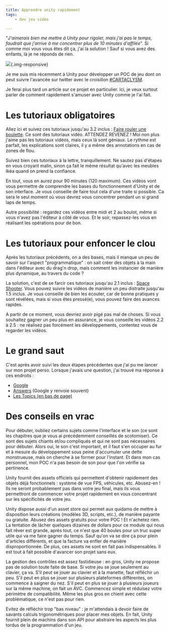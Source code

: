 ```yaml
---
title: Apprendre unity rapidement
tags:
    - dev jeu vidéo

---
```


"*J'aimerais bien me mettre à Unity pour rigoler, mais j'ai pas le temps, faudrait que j'arrive à me concentrer plus de 10 minutes d'affilée*". Si comme moi vous vous êtes dit ça, j'ai la solution ! Sauf si vous avez des enfants, là je ne réponds de rien.

![](/images/unity-cartaclysm.jpg){.img-responsive}

<!--more-->

Je me suis mis récemment à Unity pour développer un POC de jeu dont on peut suivre l'avancée sur twitter avec le croisillon [#CARTACLYSM](https://twitter.com/search?f=tweets&vertical=default&q=%23cartaclysm).

Je ferai plus tard un article sur ce projet en particulier. Ici, je veux surtout parler de comment rapidement s'amuser avec Unity comme je l'ai fait.

# Les tutoriaux obligatoires

Allez ici et suivez ces tutoriaux jusqu'au 3.2 inclus : [Faire rouler une boulette](https://unity3d.com/learn/tutorials/projects/roll-ball-tutorial). Ce sont des tutoriaux vidéo. ATTENDEZ REVENEZ ! Moi non plus j'aime pas les tutoriaux vidéos, mais ceux là sont géniaux. Le rythme est parfait, les explications sont claires, il y a même des annotations en cas de zones de flou.

Suivez bien ces tutoriaux à la lettre, tranquillement. Ne sautez pas d'étapes en vous croyant malin, sinon ça fait le même résultat qu'avec les meubles Ikéa quand on prend la confiance.

En tout, vous en aurez pour 90 minutes (120 maximum). Ces vidéos vont vous permettre de comprendre les bases du fonctionnement d'Unity et de son interface. Je vous conseille de faire tout cela d'une traite si possible. Ca sera le seul moment où vous devrez vous concentrer pendant un si grand laps de temps.

Autre possibilité : regardez ces vidéos entre midi et 2 au boulot, même si vous n'avez pas l'éditeur à côté de vous. Et le soir, repassez-les vous en réalisant les opérations pour de bon.

# Les tutoriaux pour enfoncer le clou

Après les tutoriaux précédents, on a des bases, mais il manque un peu de savoir sur l'aspect "programmatique" : on sait créer des objets à la main dans l'éditeur avec du drag'n drop, mais comment les instancier de manière plus dynamique, au travers du code ?

La solution, c'est de se farcir ces tutoriaux jusqu'au 2.1 inclus : [Space Shooter](https://unity3d.com/learn/tutorials/projects/space-shooter-tutorial). Vous pouvez suivre les vidéos de manière un peu distraite jusqu'au 1.5 inclus. Je vous conseille de bien les écouter, car de bonne pratiques y sont révélées, mais si vous êtes pressé(e), vous pouvez faire des avances rapides.

A partir de ce moment, vous devriez avoir pigé pas mal de choses. Si vous souhaitez gagner un peu plus en assurance, je vous conseille les vidéos 2.2 à 2.5 : ne réalisez pas forcément les développements, contentez vous de regarder les vidéos.

# Le grand saut

C'est après avoir suivi les deux étapes précédentes que j'ai pu me lancer sur mon projet perso. Lorsque j'avais une question, j'ai trouvé ma réponse à ces endroits :

* [Google](https://www.google.fr)
* [Answers](http://answers.unity3d.com/) (Google y renvoie souvent)
* [Les Topics (en bas de page)](https://unity3d.com/learn/tutorials)

# Des conseils en vrac

Pour débuter, oubliez certains sujets comme l'interface et le son (ce sont les chapitres que je vous ai précédemment conseillés de scotomiser). Ce sont des sujets chiants et/ou compliqués et qui ne sont pas nécessaires pour débuter. Alors oui, le son c'est important, et il faut s'en occuper au fur et à mesure du développement sous peine d'accumuler une dette monstrueuse, mais on cherche à se former pour l'instant. Et dans mon cas personnel, mon POC n'a pas besoin de son pour que l'on vérifie sa pertinence.

Unity fournit des assets officiels qui permettent d'obtenir rapidement des objets déjà fonctionnels : système de vue FPS, véhicules, etc. Abusez-en ! Ils ne seront probablement pas dans votre jeu final, mais ils vous permettront de commencer votre projet rapidement en vous concentrant sur les spécificités de votre jeu.

Unity dispose aussi d'un asset store qui permet aux quidams de mettre à disposition leurs créations (modèles 3D, scripts, etc.), de manière payante ou gratuite. Abusez des assets gratuits pour votre POC ! Et n'achetez rien. La tentation de lâcher quelques dizaines de dollars pour ce module qui nous fait rêver est grande, après tout, ce n'est que 40 boules pour un truc super utile qui va me faire gagner du temps. Sauf qu'on va se dire ça pour plein d'articles différents, et que la facture va enfler de manière disproportionnée. De plus, ces assets ne sont en fait pas indispensables. Il est tout à fait possible d'avancer son projet sans eux.

La gestion des contrôles est assez fastidieuse : en gros, Unity ne propose pas de solution toute faite de base. Si votre jeu se joue seulement au clavier, ça va. S'il peut se jouer au clavier et à la manette, faut réfléchir un peu. S'il peut en plus se jouer sur plusieurs plateformes différentes, on commence à saigner du nez. S'il peut en plus se jouer à plusieurs joueurs sur la même machine, on fait un AVC. Commencez simple et réduisez votre périmètre de compatibilité. Même les plus gros en chient avec cette problématique, ce n'est pas pour rien.

Evitez de réfléchir trop "bas niveau" : je m'attendais à devoir faire de savants calculs trigonométriques pour placer mes objets. En fait, Unity fournit plein de machins dans son API pour abstraire les aspects les plus tordus de la programmation d'un jeu.
